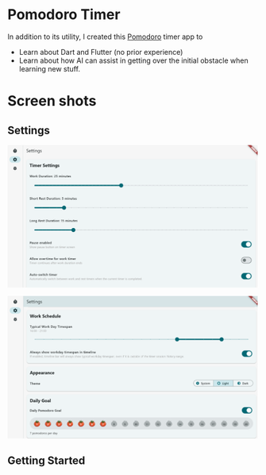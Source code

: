 # Pomodoro Timer

In addition to its utility, I created this [Pomodoro](https://en.wikipedia.org/wiki/Pomodoro_Technique) timer app to
- Learn about Dart and Flutter (no prior experience)
- Learn about how AI can assist in getting over the initial obstacle when learning new stuff.

# Screen shots

## Settings 
![settings](doc_files/settings-1.png)

![settings](doc_files/settings-2.png)

## Getting Started

